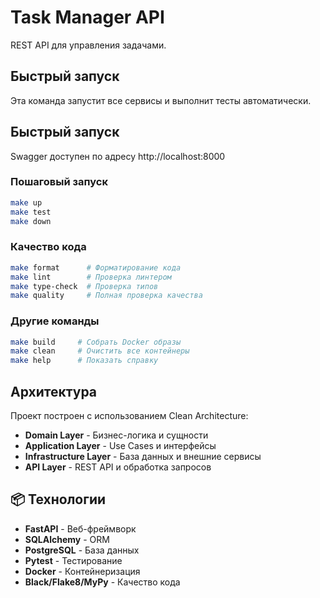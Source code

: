 # Task Manager API

REST API для управления задачами.

## Быстрый запуск

Эта команда запустит все сервисы и выполнит тесты автоматически.

## Быстрый запуск

Swagger доступен по адресу 
http://localhost:8000

### Пошаговый запуск
```bash
make up
make test
make down
```

### Качество кода
```bash
make format      # Форматирование кода
make lint        # Проверка линтером
make type-check  # Проверка типов
make quality     # Полная проверка качества
```

### Другие команды
```bash
make build     # Собрать Docker образы
make clean     # Очистить все контейнеры
make help      # Показать справку
```

## Архитектура

Проект построен с использованием Clean Architecture:
- **Domain Layer** - Бизнес-логика и сущности
- **Application Layer** - Use Cases и интерфейсы
- **Infrastructure Layer** - База данных и внешние сервисы
- **API Layer** - REST API и обработка запросов

## 📦 Технологии

- **FastAPI** - Веб-фреймворк
- **SQLAlchemy** - ORM
- **PostgreSQL** - База данных
- **Pytest** - Тестирование
- **Docker** - Контейнеризация
- **Black/Flake8/MyPy** - Качество кода

